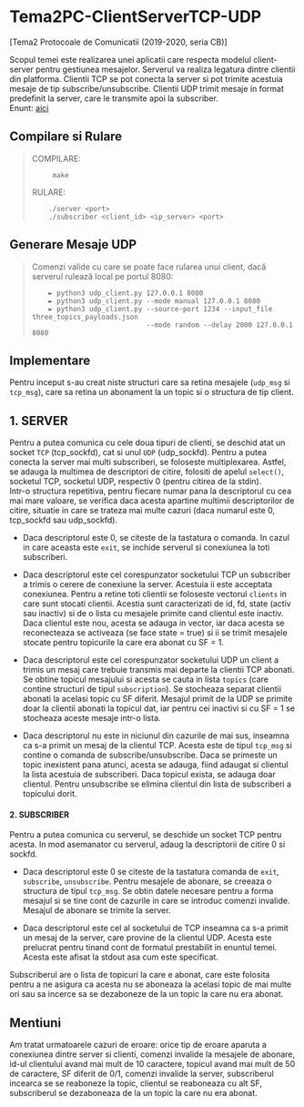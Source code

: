 # Tema2PC-ClientServerTCP-UDP
[Tema2 Protocoale de Comunicatii (2019-2020, seria CB)] 


Scopul temei este realizarea unei aplicatii care respecta modelul client-server
pentru gestiunea mesajelor. Serverul va realiza legatura dintre clientii din
platforma. Clientii TCP se pot conecta la server si pot trimite acestuia mesaje
de tip subscribe/unsubscribe. Clientii UDP trimit mesaje in format predefinit
la server, care le transmite apoi la subscriber. <br>
Enunt: [aici](https://acs.curs.pub.ro/2019/pluginfile.php/70988/mod_resource/content/1/Tema_2_Protocoale_2019_2020.pdf)

## Compilare si Rulare
> COMPILARE:
> ```shell
>      make
> ```
> RULARE:        
> ```shell 
>     ./server <port>
>     ./subscriber <client_id> <ip_server> <port>
> ```
                    
                    
## Generare Mesaje UDP
> Comenzi valide cu care se poate face rularea unui client, dacă serverul rulează local pe portul 8080:
> ```shell
>     ► python3 udp_client.py 127.0.0.1 8080
>     ► python3 udp_client.py --mode manual 127.0.0.1 8080
>     ► python3 udp_client.py --source-port 1234 --input_file three_topics_payloads.json
>                             --mode random --delay 2000 127.0.0.1 8080
> ```

## Implementare
Pentru inceput s-au creat niste structuri care sa retina mesajele (`udp_msg` si 
`tcp_msg`), care sa retina un abonament la un topic si o structura de tip client.


## 1. SERVER

Pentru a putea comunica cu cele doua tipuri de clienti, se deschid atat 
un socket `TCP` (tcp_sockfd), cat si unul `UDP` (udp_sockfd). Pentru a putea conecta
la server mai multi subscriberi, se foloseste multiplexarea. Astfel, se adauga 
la multimea de descriptori de citire, folositi de apelul `select()`, socketul TCP, 
socketul UDP, respectiv 0 (pentru citirea de la stdin). <br>
Intr-o structura 
repetitiva, pentru fiecare numar pana la descriptorul cu cea mai mare valoare,
se verifica daca acesta apartine multimii descriptorilor de citire, situatie
in care se trateza mai multe cazuri (daca numarul este 0, tcp_sockfd sau udp_sockfd).

- Daca descriptorul este 0, se citeste de la tastatura o comanda. In cazul in care 
aceasta este `exit`, se inchide serverul si conexiunea la toti subscriberi.

- Daca descriptorul este cel corespunzator socketului TCP un subscriber a trimis
o cerere de conexiune la server. Acestuia ii este acceptata conexiunea. Pentru
a retine toti clientii se foloseste vectorul `clients` in care sunt stocati
clientii. Acestia sunt caracterizati de id, fd, state (activ sau inactiv) si de
o lista cu mesajele primite cand clientul este inactiv. Daca clientul este nou, 
acesta se adauga in vector, iar daca acesta se reconecteaza se activeaza 
(se face state = true) si ii se trimit mesajele stocate pentru topicurile la 
care era abonat cu SF = 1.

- Daca descriptorul este cel corespunzator socketului UDP un client a trimis un
mesaj care trebuie transmis mai departe la clientii TCP abonati. Se obtine
topicul mesajului si acesta se cauta in lista `topics` (care contine structuri de 
tipul `subscription`). Se stocheaza separat clientii abonati la acelasi topic cu 
SF diferit. Mesajul primit de la UDP se primite doar la clientii abonati la
topicul dat, iar pentru cei inactivi si cu SF = 1 se stocheaza aceste mesaje
intr-o lista.

- Daca descriptorul nu este in niciunul din cazurile de mai sus, inseamna ca
s-a primit un mesaj de la clientul TCP. Acesta este de tipul `tcp_msg` si 
contine o comanda de subscribe/unsubscribe. Daca se primeste un topic inexistent
pana atunci, acesta se adauga, fiind adaugat si clientul la lista acestuia de 
subscriberi. Daca topicul exista, se adauga doar clientul. Pentru unsubscribe 
se elimina clientul din lista de subscriberi a topicului dorit.


#### 2. SUBSCRIBER

Pentru a putea comunica cu serverul, se deschide un socket TCP pentru acesta.
In mod asemanator cu serverul, adaug la descriptorii de citire 0 si sockfd.

- Daca descriptorul este 0 se citeste de la tastatura comanda de `exit`, `subscribe`,
`unsubscribe`. Pentru mesajele de abonare, se creeaza o structura de tipul `tcp_msg`.
Se obtin datele necesare pentru a forma mesajul si se tine cont de cazurile in
care se introduc comenzi invalide. Mesajul de abonare se trimite la server.

- Daca descriptorul este cel al socketului de TCP inseamna ca s-a primit un
mesaj de la server, care provine de la clientul UDP. Acesta este prelucrat 
pentru tinand cont de formatul prestabilit in enuntul temei. Acesta este afisat
la stdout asa cum este specificat.

Subscriberul are o lista de topicuri la care e abonat, care este folosita pentru
a ne asigura ca acesta nu se aboneaza la acelasi topic de mai multe ori sau
sa incerce sa se dezaboneze de la un topic la care nu era abonat.

## Mentiuni

Am tratat urmatoarele cazuri de eroare: orice tip de eroare aparuta a conexiunea
dintre server si clienti, comenzi invalide la mesajele de abonare, id-ul clientului
avand mai mult de 10 caractere, topicul avand mai mult de 50 de caractere, SF diferit
de 0/1, comenzi invalide la server, subscriberul incearca se se reaboneze la topic,
clientul se reaboneaza cu alt SF, subscriberul se dezaboneaza de la un topic la care
nu era abonat.

